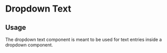 # Dropdown Text

<!-- STORY -->

## Usage

The dropdown text component is meant to be used for text entries inside a dropdown component.
